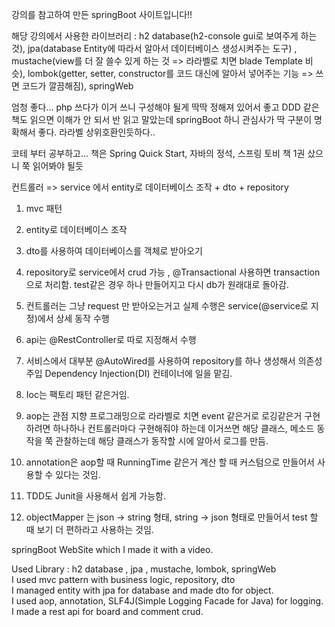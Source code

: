 강의를 참고하여 만든 springBoot 사이트입니다!!

해당 강의에서 사용한 라이브러리 : h2 database(h2-console gui로 보여주게 하는 것), jpa(database Entity에 따라서 알아서 데이터베이스 생성시켜주는 도구) , mustache(view를 더 잘 쓸수 있게 하는 것 => 라라벨로 치면 blade Template 비슷), lombok(getter, setter, constructor를 코드 대신에 알아서 넣어주는 기능 => 쓰면 코드가 깔끔해짐), springWeb

엄청 좋다... php 쓰다가 이거 쓰니 구성해야 될게 딱딱 정해져 있어서 좋고 DDD 같은 책도 읽으면 이해가 안 되서 반 읽고 말았는데 springBoot 하니 관심사가 딱 구분이 명확해서 좋다.
라라벨 상위호환인듯하다.. 

코테 부터 공부하고... 책은 Spring Quick Start, 자바의 정석, 스프링 토비 책 1권 샀으니 쭉 읽어봐야 될듯

컨트롤러 => service 에서 entity로 데이터베이스 조작 + dto + repository 

1. mvc 패턴
2. entity로 데이터베이스 조작

3. dto를 사용하여 데이터베이스를 객체로 받아오기

4. repository로 service에서 crud 가능 , @Transactional 사용하면 transaction으로 처리함. test같은 경우 하나 만들어지고 다시 db가 원래대로 돌아감.
5. 컨트롤러는 그냥 request 만 받아오는거고 실제 수행은 service(@service로 지정)에서 상세 동작 수행
6. api는 @RestController로 따로 지정해서 수행 
7. 서비스에서 대부분 @AutoWired를 사용하여 repository를 하나 생성해서 의존성 주입 Dependency Injection(DI) 컨테이너에 일을 맡김. 
8. Ioc는 팩토리 패턴 같은거임.
9. aop는 관점 지향 프로그래밍으로 라라벨로 치면 event 같은거로 로깅같은거 구현하려면 하나하나 컨트롤러마다 구현해줘야 하는데 이거쓰면 해당 클래스, 메소드 동작을 쭉 관찰하는데 해당 클래스가 동작할 시에 알아서 로그를 만듬. 
10. annotation은 aop할 때 RunningTime 같은거 계산 할 때 커스텀으로 만들어서 사용할 수 있다는 것임.
11. TDD도 Junit을 사용해서 쉽게 가능함.
12. objectMapper 는 json -> string 형태, string -> json 형태로 만들어서 test 할 때 보기 더 편하라고 사용하는 것임.





springBoot WebSite which I made it with a video.<br>

Used Library : h2 database , jpa , mustache, lombok, springWeb<br>
I used mvc pattern with business logic, repository, dto<br>
I managed entity with jpa for database and made dto for object. <br>
I used aop, annotation, SLF4J(Simple Logging Facade for Java) for logging. <br>
I made a rest api for board and comment crud.<br>
